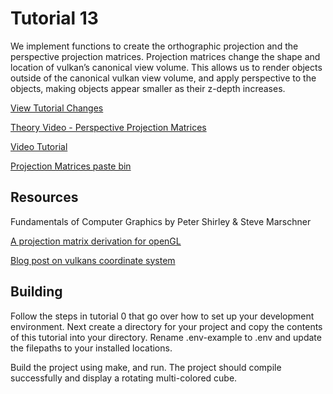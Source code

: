 # Tutorial 13

We implement functions to create the orthographic projection and the perspective projection matrices. Projection matrices change the shape and location of vulkan’s canonical view volume. This allows us to render objects outside of the canonical vulkan view volume, and apply perspective to the objects, making objects appear smaller as their z-depth increases.

[View Tutorial Changes](https://github.com/blurrypiano/littleVulkanEngine/commit/011498dbbbfc303293943ca51934686ba66ebbdd) 

[Theory Video - Perspective Projection Matrices](https://youtu.be/U0_ONQQ5ZNM)

[Video Tutorial](https://youtu.be/YO46x8fALzE)

[Projection Matrices paste bin](https://pastebin.com/eFwnyuX6)

## Resources

Fundamentals of Computer Graphics by Peter Shirley & Steve Marschner

[A projection matrix derivation for openGL](http://www.songho.ca/opengl/gl_projectionmatrix.html)

[Blog post on vulkans coordinate system](https://matthewwellings.com/blog/the-new-vulkan-coordinate-system/)


## Building

Follow the steps in tutorial 0 that go over how to set up your development environment. Next create a directory for your project and copy the contents of this tutorial into your directory. Rename .env-example to .env and update the filepaths to your installed locations.

Build the project using make, and run. The project should compile successfully and display a rotating multi-colored cube.
